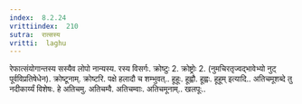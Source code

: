 ```yaml
---
index:  8.2.24
vrittiindex:  210
sutra:  रात्सस्य
vritti:  laghu 
---
```


रेफात्संयोगान्तस्य सस्यैव लोपो नान्यस्य. रस्य विसर्गः. क्रोष्टुः 2. क्रोष्ट्रोः 2. (नुमचिरतृज्वद्भावेभ्यो नुट् पूर्वविप्रतिषेधेन). क्रोष्टूनाम्. क्रोष्टरि. पक्षे हलादौ च शम्भुवत्.. हूहूः. हूह्वौ. हूह्वः. हूहूम् इत्यादि.. अतिचमूशब्दे तु नदीकार्य्यं विशेषः. हे अतिचमु. अतिचम्वै. अतिचम्वाः. अतिचमूनाम्.. खलपूः..

